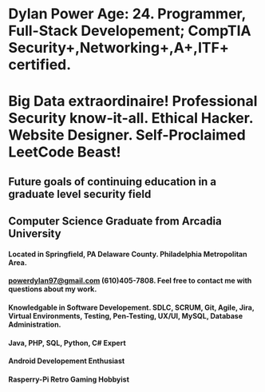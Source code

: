 # Dylan Power Age: 24. Programmer, Full-Stack Developement; CompTIA Security+,Networking+,A+,ITF+ certified.
# Big Data extraordinaire! Professional Security know-it-all. Ethical Hacker. Website Designer. Self-Proclaimed LeetCode Beast!
## Future goals of continuing education in a graduate level security field
## Computer Science Graduate from Arcadia University
#### Located in Springfield, PA Delaware County. Philadelphia Metropolitan Area.
#### powerdylan97@gmail.com (610)405-7808. Feel free to contact me with questions about my work.
#### Knowledgable in Software Developement. SDLC, SCRUM, Git, Agile, Jira, Virtual Environments, Testing, Pen-Testing, UX/UI, MySQL, Database Administration.
#### Java, PHP, SQL, Python, C# Expert
#### Android Developement Enthusiast
#### Rasperry-Pi Retro Gaming Hobbyist
<!---
powerdylan97/powerdylan97 is a ✨ special ✨ repository because its `README.md` (this file) appears on your GitHub profile.
You can click the Preview link to take a look at your changes.
--->
